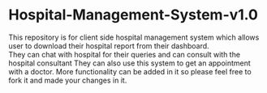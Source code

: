 # Hospital-Management-System-v1.0
This repository is for client side hospital management system which allows user to download their hospital report from their dashboard.\
They can chat with hospital for their queries and can consult with the hospital consultant
They can also use this system to get an appointment with a doctor.
More functionality can be added in it so please feel free to fork it and made your changes in it.
